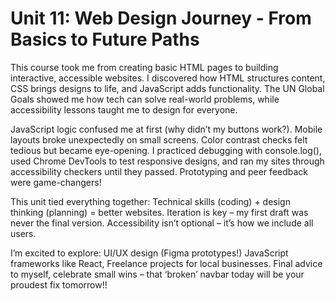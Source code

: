 # Unit 11: Web Design Journey - From Basics to Future Paths  

This course took me from creating basic HTML pages to building interactive, accessible websites. I discovered how HTML structures content, CSS brings designs to life, and JavaScript adds functionality. The UN Global Goals showed me how tech can solve real-world problems, while accessibility lessons taught me to design for everyone.  

JavaScript logic confused me at first (why didn’t my buttons work?). Mobile layouts broke unexpectedly on small screens. Color contrast checks felt tedious but became eye-opening. I practiced debugging with console.log(), used Chrome DevTools to test responsive designs, and ran my sites through accessibility checkers until they passed. Prototyping and peer feedback were game-changers!  

This unit tied everything together: Technical skills (coding) + design thinking (planning) = better websites. Iteration is key – my first draft was never the final version. Accessibility isn’t optional – it’s how we include all users.

I’m excited to explore: UI/UX design (Figma prototypes!) JavaScript frameworks like React, Freelance projects for local businesses. Final advice to myself, celebrate small wins – that ‘broken’ navbar today will be your proudest fix tomorrow!!  
